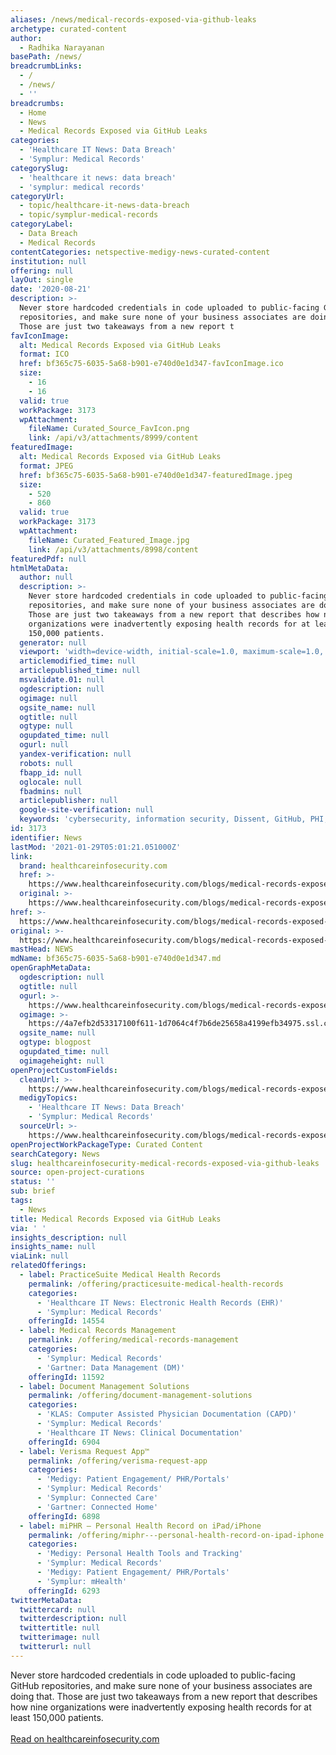 ```yaml
---
aliases: /news/medical-records-exposed-via-github-leaks
archetype: curated-content
author:
  - Radhika Narayanan
basePath: /news/
breadcrumbLinks:
  - /
  - /news/
  - ''
breadcrumbs:
  - Home
  - News
  - Medical Records Exposed via GitHub Leaks
categories:
  - 'Healthcare IT News: Data Breach'
  - 'Symplur: Medical Records'
categorySlug:
  - 'healthcare it news: data breach'
  - 'symplur: medical records'
categoryUrl:
  - topic/healthcare-it-news-data-breach
  - topic/symplur-medical-records
categoryLabel:
  - Data Breach
  - Medical Records
contentCategories: netspective-medigy-news-curated-content
institution: null
offering: null
layOut: single
date: '2020-08-21'
description: >-
  Never store hardcoded credentials in code uploaded to public-facing GitHub
  repositories, and make sure none of your business associates are doing that.
  Those are just two takeaways from a new report t
favIconImage:
  alt: Medical Records Exposed via GitHub Leaks
  format: ICO
  href: bf365c75-6035-5a68-b901-e740d0e1d347-favIconImage.ico
  size:
    - 16
    - 16
  valid: true
  workPackage: 3173
  wpAttachment:
    fileName: Curated_Source_FavIcon.png
    link: /api/v3/attachments/8999/content
featuredImage:
  alt: Medical Records Exposed via GitHub Leaks
  format: JPEG
  href: bf365c75-6035-5a68-b901-e740d0e1d347-featuredImage.jpeg
  size:
    - 520
    - 860
  valid: true
  workPackage: 3173
  wpAttachment:
    fileName: Curated_Featured_Image.jpg
    link: /api/v3/attachments/8998/content
featuredPdf: null
htmlMetaData:
  author: null
  description: >-
    Never store hardcoded credentials in code uploaded to public-facing GitHub
    repositories, and make sure none of your business associates are doing that.
    Those are just two takeaways from a new report that describes how nine
    organizations were inadvertently exposing health records for at least
    150,000 patients.
  generator: null
  viewport: 'width=device-width, initial-scale=1.0, maximum-scale=1.0, user-scalable=0'
  articlemodified_time: null
  articlepublished_time: null
  msvalidate.01: null
  ogdescription: null
  ogimage: null
  ogsite_name: null
  ogtitle: null
  ogtype: null
  ogupdated_time: null
  ogurl: null
  yandex-verification: null
  robots: null
  fbapp_id: null
  oglocale: null
  fbadmins: null
  articlepublisher: null
  google-site-verification: null
  keywords: 'cybersecurity, information security, Dissent, GitHub, PHI, PII,'
id: 3173
identifier: News
lastMod: '2021-01-29T05:01:21.051000Z'
link:
  brand: healthcareinfosecurity.com
  href: >-
    https://www.healthcareinfosecurity.com/blogs/medical-records-exposed-via-github-leaks-p-2933
  original: >-
    https://www.healthcareinfosecurity.com/blogs/medical-records-exposed-via-github-leaks-p-2933
href: >-
  https://www.healthcareinfosecurity.com/blogs/medical-records-exposed-via-github-leaks-p-2933
original: >-
  https://www.healthcareinfosecurity.com/blogs/medical-records-exposed-via-github-leaks-p-2933
mastHead: NEWS
mdName: bf365c75-6035-5a68-b901-e740d0e1d347.md
openGraphMetaData:
  ogdescription: null
  ogtitle: null
  ogurl: >-
    https://www.healthcareinfosecurity.com/blogs/medical-records-exposed-via-github-leaks-p-2933
  ogimage: >-
    https://4a7efb2d53317100f611-1d7064c4f7b6de25658a4199efb34975.ssl.cf1.rackcdn.com/massive-quantities-medical-data-exposed-via-github-leaks-showcase_image-6-p-2933.jpg
  ogsite_name: null
  ogtype: blogpost
  ogupdated_time: null
  ogimageheight: null
openProjectCustomFields:
  cleanUrl: >-
    https://www.healthcareinfosecurity.com/blogs/medical-records-exposed-via-github-leaks-p-2933
  medigyTopics:
    - 'Healthcare IT News: Data Breach'
    - 'Symplur: Medical Records'
  sourceUrl: >-
    https://www.healthcareinfosecurity.com/blogs/medical-records-exposed-via-github-leaks-p-2933
openProjectWorkPackageType: Curated Content
searchCategory: News
slug: healthcareinfosecurity-medical-records-exposed-via-github-leaks
source: open-project-curations
status: ''
sub: brief
tags:
  - News
title: Medical Records Exposed via GitHub Leaks
via: ' '
insights_description: null
insights_name: null
viaLink: null
relatedOfferings:
  - label: PracticeSuite Medical Health Records
    permalink: /offering/practicesuite-medical-health-records
    categories:
      - 'Healthcare IT News: Electronic Health Records (EHR)'
      - 'Symplur: Medical Records'
    offeringId: 14554
  - label: Medical Records Management
    permalink: /offering/medical-records-management
    categories:
      - 'Symplur: Medical Records'
      - 'Gartner: Data Management (DM)'
    offeringId: 11592
  - label: Document Management Solutions
    permalink: /offering/document-management-solutions
    categories:
      - 'KLAS: Computer Assisted Physician Documentation (CAPD)'
      - 'Symplur: Medical Records'
      - 'Healthcare IT News: Clinical Documentation'
    offeringId: 6904
  - label: Verisma Request App™
    permalink: /offering/verisma-request-app
    categories:
      - 'Medigy: Patient Engagement/ PHR/Portals'
      - 'Symplur: Medical Records'
      - 'Symplur: Connected Care'
      - 'Gartner: Connected Home'
    offeringId: 6898
  - label: miPHR – Personal Health Record on iPad/iPhone
    permalink: /offering/miphr---personal-health-record-on-ipad-iphone
    categories:
      - 'Medigy: Personal Health Tools and Tracking'
      - 'Symplur: Medical Records'
      - 'Medigy: Patient Engagement/ PHR/Portals'
      - 'Symplur: mHealth'
    offeringId: 6293
twitterMetaData:
  twittercard: null
  twitterdescription: null
  twittertitle: null
  twitterimage: null
  twitterurl: null
---
```

Never store hardcoded credentials in code uploaded to public-facing GitHub repositories, and make sure none of your business associates are doing that. Those are just two takeaways from a new report that describes how nine organizations were inadvertently exposing health records for at least 150,000 patients.<br><br><a target="_blank" href=https://www.healthcareinfosecurity.com/blogs/medical-records-exposed-via-github-leaks-p-2933>Read on healthcareinfosecurity.com</a>